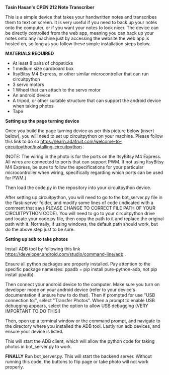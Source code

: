 **Tasin Hasan's CPEN 212 Note Transcriber**

This is a simple device that takes your handwritten notes and transcribes them to text on screen. It is very useful if you need to back up your notes onto the computer,
or if you want your notes to look nicer. The device can be directly controlled from the web app, meaning you can back up your notes onto any machine just by accessing the
website the web app is hosted on, so long as you follow these simple installation steps below.

**MATERIALS REQUIRED**
- At least 8 pairs of chopsticks
- 1 medium size cardboard box
- ItsyBitsy M4 Express, or other similar microcontroller that can run circuitpython
- 3 servo motors
- 1 Wheel that can attach to the servo motor
- An android device
- A tripod, or other suitable structure that can support the android device when taking photos
- Tape

**Setting up the page turning device**

Once you build the page turning device as per this picture below (insert below), you will need to set up circuitpython on your machine. Please follow this link to do so
https://learn.adafruit.com/welcome-to-circuitpython/installing-circuitpython .

(NOTE: The wiring in the photo is for the ports on the ItsyBitsy M4 Express. All wires are connected to ports that can support PWM.
If not using ItsyBitsy M4 Express, be sure to follow the specifications for your particular microcontroller when wiring, specifically regarding which ports can be used for PWM.)

Then load the code.py in the repository into your circuitpython device. 

After setting up circuitpython, you will need to go to the bot_server.py file in the flask-server folder, 
and modify some lines of code (indicated with a comment that says PLEASE CHANGE TO CORRECT FILE PATH OF YOUR CIRCUITPYTHON CODE).
You will need to go to your circuitpython drive and locate your code.py file, then copy the path to it and replace the original path with it. Normally, if using windows,
the default path should work, but do the above step just to be sure.

**Setting up adb to take photos**

Install ADB tool by following this link
https://developer.android.com/studio/command-line/adb .

Ensure all python packages are properly installed. Pay attention to the specific package names(ex: ppadb = pip install pure-python-adb, not pip install ppadb).

Then connect your android device to the computer. Make sure you turn on developer mode on your android device (refer to your device's documentation if unsure how to do that).
Then if prompted for use "USB connection to:", select "Transfer Photos". When a prompt to enable USB debugging appears, select the option to allow USB debugging (VERY IMPORTANT TO DO THIS!)

Then, open up a terminal window or the command prompt, and navigate to the directory where you installed the ADB tool. Lastly run adb devices, and ensure your device is listed.

This will start the ADB client, which will allow the python code for taking photos in bot_server.py to work.

**FINALLY**
Run bot_server.py. This will start the backend server. Without running this code, the buttons to flip page or take photo will not work properly.
